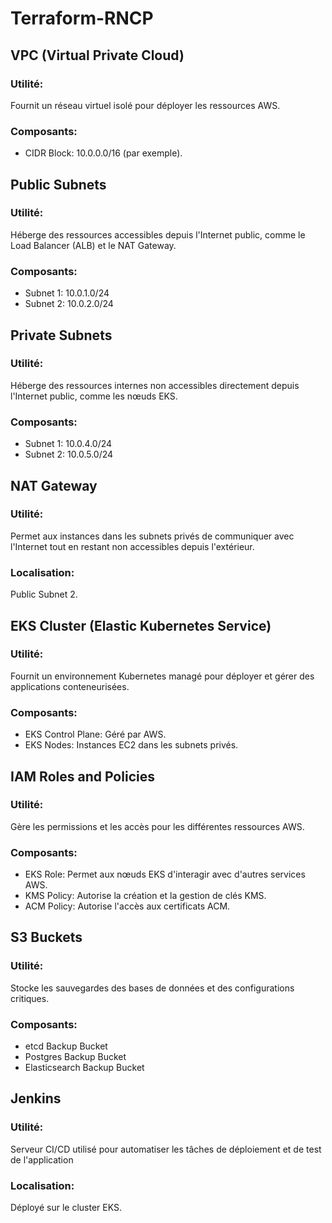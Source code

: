 # Terraform-RNCP

## VPC (Virtual Private Cloud)

### Utilité: 
Fournit un réseau virtuel isolé pour déployer les ressources AWS.
### Composants:
- CIDR Block: 10.0.0.0/16 (par exemple).

## Public Subnets

### Utilité: 
Héberge des ressources accessibles depuis l'Internet public, comme le Load Balancer (ALB) et le NAT Gateway.
### Composants:
- Subnet 1: 10.0.1.0/24
- Subnet 2: 10.0.2.0/24

## Private Subnets

### Utilité: 
Héberge des ressources internes non accessibles directement depuis l'Internet public, comme les nœuds EKS.
### Composants:
- Subnet 1: 10.0.4.0/24
- Subnet 2: 10.0.5.0/24

## NAT Gateway

### Utilité: 
Permet aux instances dans les subnets privés de communiquer avec l'Internet tout en restant non accessibles depuis l'extérieur.
### Localisation: 
Public Subnet 2.

## EKS Cluster (Elastic Kubernetes Service)

### Utilité: 
Fournit un environnement Kubernetes managé pour déployer et gérer des applications conteneurisées.
### Composants:
- EKS Control Plane: Géré par AWS.
- EKS Nodes: Instances EC2 dans les subnets privés.

## IAM Roles and Policies

### Utilité: 
Gère les permissions et les accès pour les différentes ressources AWS.
### Composants:
- EKS Role: Permet aux nœuds EKS d'interagir avec d'autres services AWS.
- KMS Policy: Autorise la création et la gestion de clés KMS.
- ACM Policy: Autorise l'accès aux certificats ACM.

## S3 Buckets

### Utilité: 
Stocke les sauvegardes des bases de données et des configurations critiques.
### Composants:
- etcd Backup Bucket
- Postgres Backup Bucket
- Elasticsearch Backup Bucket

## Jenkins

### Utilité: 
Serveur CI/CD utilisé pour automatiser les tâches de déploiement et de test de l'application
### Localisation: 
Déployé sur le cluster EKS.
